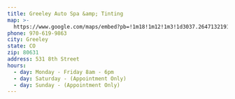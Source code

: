 ```yaml
---
title: Greeley Auto Spa &amp; Tinting
map: >-
  https://www.google.com/maps/embed?pb=!1m18!1m12!1m3!1d3037.2647132191514!2d-104.68907668415216!3d40.425136979364225!2m3!1f0!2f0!3f0!3m2!1i1024!2i768!4f13.1!3m3!1m2!1s0x876ea123e9256d45%3A0xc14ef5756bb4884f!2sGreeley+Auto+Spa+%26+Tinting!5e0!3m2!1sen!2sus!4v1524840417583
phone: 970-619-9863
city: Greeley
state: CO
zip: 80631
address: 531 8th Street
hours:
  - day: Monday - Friday 8am - 6pm
  - day: Saturday - (Appointment Only)
  - day: Sunday - (Appointment Only)
---
```


